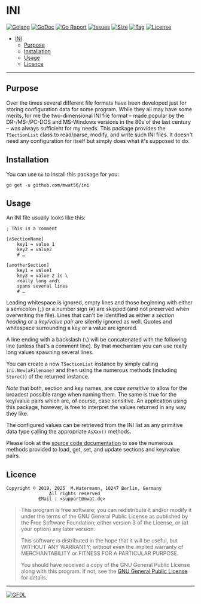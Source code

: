 # INI

[![Golang](https://img.shields.io/badge/Language-Go-green.svg)](https://golang.org/)
[![GoDoc](https://godoc.org/github.com/mwat56/ini?status.svg)](https://godoc.org/github.com/mwat56/ini/)
[![Go Report](https://goreportcard.com/badge/github.com/mwat56/ini)](https://goreportcard.com/report/github.com/mwat56/ini)
[![Issues](https://img.shields.io/github/issues/mwat56/ini.svg)](https://github.com/mwat56/ini/issues?q=is%3Aopen+is%3Aissue)
[![Size](https://img.shields.io/github/repo-size/mwat56/ini.svg)](https://github.com/mwat56/ini/)
[![Tag](https://img.shields.io/github/tag/mwat56/ini.svg)](https://github.com/mwat56/ini/tags)
[![License](https://img.shields.io/github/license/mwat56/ini.svg)](https://github.com/mwat56/ini/blob/main/LICENSE)

- [INI](#ini)
	- [Purpose](#purpose)
	- [Installation](#installation)
	- [Usage](#usage)
	- [Licence](#licence)

----

## Purpose

Over the times several different file formats have been developed just for storing configuration data for some program.
While they all may have some merits, for me the two-dimensional INI file format – made popular by the DR-/MS-/PC-DOS and MS-Windows versions in the 80s of the last century – was always sufficient for my needs.
This package provides the `TSectionList` class to read/parse, modify, and write such INI files. It doesn't need any configuration for itself but simply does what it's supposed to do.

## Installation

You can use `Go` to install this package for you:

    go get -u github.com/mwat56/ini

## Usage

An INI file usually looks like this:

    ; This is a comment

    [aSectionName]
        key1 = value 1
        key2 = value2
        # …

    [anotherSection]
        key1 = value1
        key2 = value 2 is \
        really long and\
        spans several lines
        # …

Leading whitespace is ignored, empty lines and those beginning with either a semicolon (`;`) or a number sign (`#`) are skipped (and not preserved when overwriting the file).
Lines that can't be identified as either a _section heading_ or a _key/value pair_ are silently ignored as well.
Quotes and whitespace surrounding a key or a value are ignored.

A line ending with a backslash (`\`) will be concatenated with the following line (unless that's a comment line).
By that mechanism you can use really long values spawning several lines.

You can create a new `TSectionList` instance by simply calling `ini.New(aFilename)` and then using the numerous methods (including `Store()`) of the returned instance.

_Note_ that both, section and key names, are _case sensitive_ to allow for the broadest possible range when naming them.
The same is true for the key/value pairs which are, of course, case sensitive.
An application using this package, however, is free to interpret the values returned in any way they like.

The configured values can be retrieved from the INI list as any primitive data type calling the appropriate `AsXxx()` methods.

Please look at the [source code documentation](https://godoc.org/github.com/mwat56/ini#TSectionList) to see the numerous methods provided to load, get, set, and update sections and key/value pairs.

## Licence

    Copyright © 2019, 2025  M.Watermann, 10247 Berlin, Germany
                    All rights reserved
                EMail : <support@mwat.de>

> This program is free software; you can redistribute it and/or modify it under the terms of the GNU General Public License as published by the Free Software Foundation; either version 3 of the License, or (at your option) any later version.
>
> This software is distributed in the hope that it will be useful, but WITHOUT ANY WARRANTY; without even the implied warranty of MERCHANTABILITY or FITNESS FOR A PARTICULAR PURPOSE.
>
> You should have received a copy of the GNU General Public License along with this program. If not, see the [GNU General Public License](http://www.gnu.org/licenses/gpl.html) for details.

----
[![GFDL](https://www.gnu.org/graphics/gfdl-logo-tiny.png)](http://www.gnu.org/copyleft/fdl.html)
